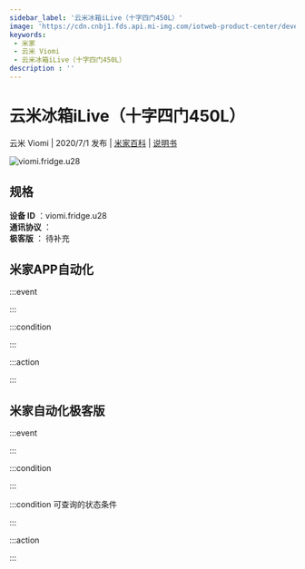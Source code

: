 ```yaml
---
sidebar_label: '云米冰箱iLive（十字四门450L）'
image: 'https://cdn.cnbj1.fds.api.mi-img.com/iotweb-product-center/developer_1591845207252LiGYbvDY.png?GalaxyAccessKeyId=AKVGLQWBOVIRQ3XLEW&Expires=9223372036854775807&Signature=ZpMAJwfzCAYlGfWb1cFB+U5yA7c='
keywords: 
 - 米家
 - 云米 Viomi
 - 云米冰箱iLive（十字四门450L）
description : ''
---
```

# 云米冰箱iLive（十字四门450L）

云米 Viomi | 2020/7/1 发布 | [米家百科](https://home.mi.com/webapp/content/baike/product/index.html?model=viomi.fridge.u28) | [说明书](https://home.mi.com/views/introduction.html?model=viomi.fridge.u28&region=cn)

![viomi.fridge.u28](https://cdn.cnbj1.fds.api.mi-img.com/iotweb-product-center/developer_1591845207252LiGYbvDY.png?GalaxyAccessKeyId=AKVGLQWBOVIRQ3XLEW&Expires=9223372036854775807&Signature=ZpMAJwfzCAYlGfWb1cFB+U5yA7c=)

## 规格  
> 
**设备 ID** ：viomi.fridge.u28  
**通讯协议** ：  
**极客版**  ： 待补充 


## 米家APP自动化  

:::event  

:::

:::condition  

:::

:::action   

:::

## 米家自动化极客版  

:::event  

:::

:::condition  

:::

:::condition 可查询的状态条件  

:::

:::action  

:::

        
